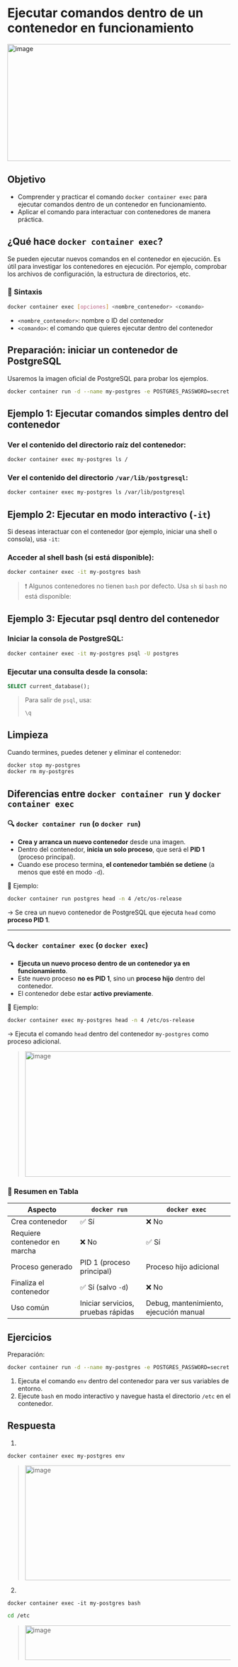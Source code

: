 # Ejecutar comandos dentro de un contenedor en funcionamiento

<img width="557" height="264" alt="image" src="https://github.com/user-attachments/assets/8a4af561-6353-4ad4-b287-c9cbf0cec7ee" />

## Objetivo

* Comprender y practicar el comando `docker container exec` para ejecutar comandos dentro de un contenedor en funcionamiento.
* Aplicar el comando para interactuar con contenedores de manera práctica.

## ¿Qué hace `docker container exec`?
Se pueden ejecutar nuevos comandos en el contenedor en ejecución.
Es útil para investigar los contenedores en ejecución. Por ejemplo, comprobar los archivos de configuración, la estructura de directorios, etc.

### 📌 Sintaxis
```bash
docker container exec [opciones] <nombre_contenedor> <comando>
```
* `<nombre_contenedor>`: nombre o ID del contenedor
* `<comando>`: el comando que quieres ejecutar dentro del contenedor

## Preparación: iniciar un contenedor de PostgreSQL
Usaremos la imagen oficial de PostgreSQL para probar los ejemplos.
```bash
docker container run -d --name my-postgres -e POSTGRES_PASSWORD=secret postgres
```

## Ejemplo 1: Ejecutar comandos simples dentro del contenedor
### Ver el contenido del directorio raíz del contenedor:
```bash
docker container exec my-postgres ls /
```

### Ver el contenido del directorio `/var/lib/postgresql`:
```bash
docker container exec my-postgres ls /var/lib/postgresql
```

## Ejemplo 2: Ejecutar en modo interactivo (`-it`)
Si deseas interactuar con el contenedor (por ejemplo, iniciar una shell o consola), usa `-it`:
### Acceder al shell bash (si está disponible):
```bash
docker container exec -it my-postgres bash
```
> ❗ Algunos contenedores no tienen `bash` por defecto. Usa `sh` si `bash` no está disponible:

## Ejemplo 3: Ejecutar psql dentro del contenedor
### Iniciar la consola de PostgreSQL:
```bash
docker container exec -it my-postgres psql -U postgres
```
### Ejecutar una consulta desde la consola:
```sql
SELECT current_database();
```
> Para salir de `psql`, usa:
> ```sql
> \q
> ```

## Limpieza
Cuando termines, puedes detener y eliminar el contenedor:
```bash
docker stop my-postgres
docker rm my-postgres
```


## Diferencias entre `docker container run` y `docker container exec`

### 🔍 `docker container run` (o `docker run`)

* **Crea y arranca un nuevo contenedor** desde una imagen.
* Dentro del contenedor, **inicia un solo proceso**, que será el **PID 1** (proceso principal).
* Cuando ese proceso termina, **el contenedor también se detiene** (a menos que esté en modo `-d`).

🧠 Ejemplo:
```bash
docker container run postgres head -n 4 /etc/os-release
```
→ Se crea un nuevo contenedor de PostgreSQL que ejecuta `head` como **proceso PID 1**.

---

### 🔍 `docker container exec` (o `docker exec`)

* **Ejecuta un nuevo proceso dentro de un contenedor ya en funcionamiento**.
* Este nuevo proceso **no es PID 1**, sino un **proceso hijo** dentro del contenedor.
* El contenedor debe estar **activo previamente**.

🧠 Ejemplo:
```bash
docker container exec my-postgres head -n 4 /etc/os-release
```
→ Ejecuta el comando `head` dentro del contenedor `my-postgres` como proceso adicional.
> <img width="558" height="283" alt="image" src="https://github.com/user-attachments/assets/a08a940f-6d29-458c-bcfb-abfdaeccc99d" />
### 📝 Resumen en Tabla

| Aspecto                       | `docker run`                       | `docker exec`                          |
| ----------------------------- | ---------------------------------- | -------------------------------------- |
| Crea contenedor               | ✅ Sí                               | ❌ No                                   |
| Requiere contenedor en marcha | ❌ No                               | ✅ Sí                                   |
| Proceso generado              | PID 1 (proceso principal)          | Proceso hijo adicional                 |
| Finaliza el contenedor        | ✅ Sí (salvo `-d`)                  | ❌ No                                   |
| Uso común                     | Iniciar servicios, pruebas rápidas | Debug, mantenimiento, ejecución manual |

## Ejercicios 
Preparación:
```bash
docker container run -d --name my-postgres -e POSTGRES_PASSWORD=secret postgres
```

1. Ejecuta el comando `env` dentro del contenedor para ver sus variables de entorno.
2. Ejecute `bash` en modo interactivo y navegue hasta el directorio `/etc` en el contenedor.

## Respuesta

1. 
```
docker container exec my-postgres env
```
> <img width="895" height="259" alt="image" src="https://github.com/user-attachments/assets/b36b3c35-fe23-47e6-a152-735001cea506" />

2.
```
docker container exec -it my-postgres bash
```
```bash
cd /etc
```
> <img width="559" height="78" alt="image" src="https://github.com/user-attachments/assets/0de3bd11-fa17-42ee-88fe-730f8fdac67b" />
